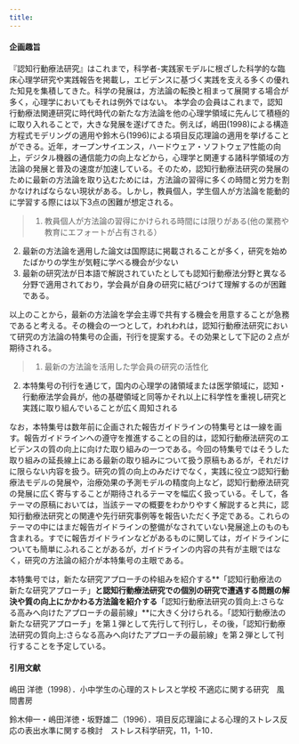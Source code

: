 ```yaml
---
title: 
---
```


#### 企画趣旨

『認知行動療法研究』はこれまで，科学者-実践家モデルに根ざした科学的な臨床心理学研究や実践報告を掲載し，エビデンスに基づく実践を支える多くの優れた知見を集積してきた。科学の発展は，方法論の転換と相まって展開する場合が多く，心理学においてもそれは例外ではない。 本学会の会員はこれまで，認知行動療法関連研究に時代時代の新たな方法論を他の心理学領域に先んじて積極的に取り入れることで，大きな発展を遂げてきた。例えば，嶋田(1998)による構造方程式モデリングの適用や鈴木ら(1996)による項目反応理論の適用を挙げることができる。近年，オープンサイエンス，ハードウェア・ソフトウェア性能の向上，デジタル機器の通信能力の向上などから，心理学と関連する諸科学領域の方法論の発展と普及の速度が加速している。そのため，認知行動療法研究の発展のために最新の方法論を取り込むためには，方法論の習得に多くの時間と労力を割かなければならない現状がある。しかし，教員個人，学生個人が方法論を能動的に学習する際には以下3点の困難が想定される。

> 1. 教員個人が方法論の習得にかけられる時間には限りがある(他の業務や教育にエフォートが占有される）
2. 最新の方法論を適用した論文は国際誌に掲載されることが多く，研究を始めたばかりの学生が気軽に学べる機会が少ない
3. 最新の研究法が日本語で解説されていたとしても認知行動療法分野と異なる分野で適用されており，学会員が自身の研究に結びつけて理解するのが困難である。

以上のことから，最新の方法論を学会主導で共有する機会を用意することが急務であると考える。その機会の一つとして，われわれは，認知行動療法研究において研究の方法論の特集号の企画，刊行を提案する。その効果として下記の２点が期待される。

> 1. 最新の方法論を活用した学会員の研究の活性化
2. 本特集号の刊行を通じて，国内の心理学の諸領域または医学領域に，認知・行動療法学会員が，他の基礎領域と同等かそれ以上に科学性を重視し研究と実践に取り組んでいることが広く周知される

なお，本特集号は数年前に企画された報告ガイドラインの特集号とは一線を画す。報告ガイドラインへの遵守を推進することの目的は，認知行動療法研究のエビデンスの質の向上に向けた取り組みの一つである。今回の特集号ではそうした取り組みの延長線上にある最新の取り組みについて扱う原稿もあるが，それだけに限らない内容を扱う。研究の質の向上のみだけでなく，実践に役立つ認知行動療法モデルの発展や，治療効果の予測モデルの精度向上など，認知行動療法研究の発展に広く寄与することが期待されるテーマを幅広く扱っている。そして，各テーマの原稿においては，当該テーマの概要をわかりやすく解説すると共に，認知行動療法研究との関連や先行研究事例等を報告いただく予定である。これらのテーマの中にはまだ報告ガイドラインの整備がなされていない発展途上のものも含まれる。すでに報告ガイドラインなどがあるものに関しては，ガイドラインについても簡単にふれることがあるが，ガイドラインの内容の共有が主眼ではなく，研究の方法論の紹介が本特集号の主眼である。

本特集号では，新たな研究アプローチの枠組みを紹介する**「認知行動療法の新たな研究アプローチ」**と認知行動療法研究での個別の研究で遭遇する問題の解決や質の向上にかかわる方法論を紹介する**「認知行動療法研究の質向上:さらなる高みへ向けたアプローチの最前線」**に大きく分けられる。「認知行動療法の新たな研究アプローチ」を第１弾として先行して刊行し，その後，「認知行動療法研究の質向上:さらなる高みへ向けたアプローチの最前線」を第２弾として刊行することを予定している。

#### 引用文献

嶋田 洋徳（1998）．小中学生の心理的ストレスと学校 不適応に関する研究　風間書房

鈴木伸一・嶋田洋徳・坂野雄二（1996）．項目反応理論による心理的ストレス反応の表出水準に関する検討　ストレス科学研究，11，1-10．


